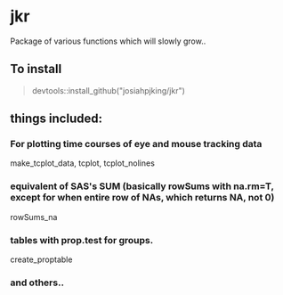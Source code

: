 # jkr
Package of various functions which will slowly grow.. 

## To install
> devtools::install_github("josiahpjking/jkr")

## things included:

### For plotting time courses of eye and mouse tracking data
make_tcplot_data, tcplot, tcplot_nolines

### equivalent of SAS's SUM (basically rowSums with na.rm=T, except for when entire row of NAs, which returns NA, not 0)
rowSums_na

### tables with prop.test for groups. 
create_proptable

### and others..
